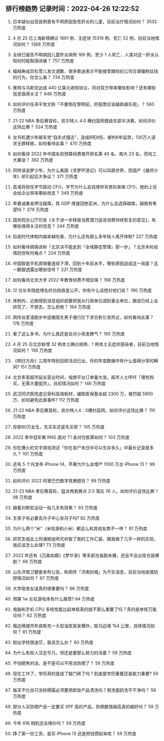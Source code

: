
## 排行榜趋势 记录时间：2022-04-26 12:22:52
  
  1. 日本疑似出现首例患有不明原因急性肝炎的儿童，目前治疗情况如何？ 3532 万热度
    
  2. 4 月 25 日上海新增确诊 1661 例、无症状 15319 例、死亡 52 例，目前当地情况如何？ 1368 万热度
    
  3. 全球已报告不明病因儿童肝炎病例 169 例，至少 1 人死亡，人类对这一肝炎认知何时能取得进展？ 757 万热度
    
  4. 福禄寿成员杜雪儿发文道歉，很多歌迷表示不能接受跟经纪公司合谋骗粉丝钱的行为，你怎么看？ 734 万热度
    
  5. 推特与马斯克达成 440 亿美元收购协议，将对双方带来哪些影响？还有哪些信息值得关注？ 646 万热度
    
  6. 如何评价任泽平发文称「不要倒在黎明前，好股票应该越跌越乐观」？ 560 万热度
    
  7. 21-22 NBA 季后赛首轮，凯尔特人 4:0 横扫篮网晋级东部半决赛，如何评价这场比赛？ 524 万热度
    
  8. 女司机遭少年飙车党“自杀式撞击”，造成8死8伤，被判6年监禁，130万人请求无罪释放，如何看待此事？ 470 万热度
    
  9. 如何看待 2022 年中国名校预算经费南开排名第 40 名、南大 23 名，而哈工大暴涨？ 382 万热度
    
  10. 同样讲追梦少年，为什么美国《寻梦环游记》可以风靡世界，而国产《雄师少年》却引起巨大争议？ 371 万热度
    
  11. 高准将担任字节跳动 CFO，字节为什么会找律师背景的来做 CFO，她的上任会给企业带来哪些改变？ 349 万热度
    
  12. 李嘉诚重金押注越南，其 GDP 增速冠绝亚洲，为什么会选择越南，越南有希望吗？ 279 万热度
    
  13. 国务院办公厅印发《关于进一步释放消费潜力促进消费持续恢复的意见》，有哪些值得关注的信息？ 244 万热度
    
  14. 后疫时代体制内越来越吃香，为什么还有那么多年轻人离开体制? 227 万热度
    
  15. 如何看待胡锡进称「北京决不能走到『全域静态管理』那一步」？北京本轮疫情防控有何难点？ 224 万热度
    
  16. 中国智能手机周销量连续下滑，回到十年前水平，哪些原因造成这一局面？这一数据透露出哪些信号？ 221 万热度
    
  17. 如何看待北京大学 2022 年教育经费不增反降？ 198 万热度
    
  18. 12 位长年隐姓埋名的功勋首度公开，你有什么话想对他们说？ 190 万热度
    
  19. 体制内，近期得到消息组织部要把我从行政单位调到事业单位，据说已经上会研究了，不想去，怎么拒绝？ 184 万热度
    
  20. 网传谷爱凌跑步中途被陌生男子强行拦下求合影引发热议，如何看待此事？ 178 万热度
    
  21. 看了这么多书，为什么我还是会对小孩发脾气？ 165 万热度
    
  22. 4 月 25 日北京新增 32 例本土确诊病例、1 例本土无症状感染者，目前当地情况如何？ 156 万热度
    
  23. 《明日方舟》三周年特别回顾活动已出，你的年度数据中有什么值得分享的瞬间? 151 万热度
    
  24. 北京多家超市延长营业时间，电商平台订单量大涨，超市人士呼吁「理性购买，无需大量囤货」，目前情况如何？ 146 万热度
    
  25. 武汉同济医院虚记骨科高值耗材，骗取医保基金超 2300 万，被罚超 5900 万，如何避免此类事件? 112 万热度
    
  26. 21-22 NBA 季后赛首轮，凯尔特人4：0横扫篮网，如何评价这场比赛？ 110 万热度
    
  27. 存款80万女生，先买车还是先买房？ 105 万热度
    
  28. 2022 季中冠军赛 RNG 面对 T1 各对位胜算如何？ 103 万热度
    
  29. 你在爆火的文字游戏测试「你在丧尸末日中可以生存多久」中最长记录是多久？ 101 万热度
    
  30. 还有 5 个月发布 iPhone 14，苹果为什么会增产 1000 万台 iPhone 13？ 99 万热度
    
  31. 如何评价 2022 阿里巴巴数学竞赛题目？ 99 万热度
    
  32. 21-22 NBA 季后赛首轮，猛龙再救赛点 2:3 落后 76 人，如何评价这场比赛？ 98 万热度
    
  33. 跟着刘畊宏运动一般几天有效果？ 93 万热度
    
  34. 生孩子有必要去月子中心坐月子吗? 82 万热度
    
  35. 为什么两个“米”（米哈游和小米）都这么和其他友商不一样？ 81 万热度
    
  36. 研究生组会上同课题组师兄听取了我的工作汇报，跟我做了几乎一样的实验，我应该怎么处理? 73 万热度
    
  37. 2022 年还有《沉香如屑》《梦华录》等多部古装剧未播，还会不会出现古装爆剧？ 69 万热度
    
  38. 山东济南卫健委发布公告，称网传「济南封城」为不实消息，目前当地疫情防控情况如何？ 67 万热度
    
  39. 大学宿舍友谊真的很重要吗？ 66 万热度
    
  40. 预算 1w 左右游戏本有什么推荐? 64 万热度
    
  41. 电脑和手机 CPU 多核性能比起单核真的就不那么重要了吗？真的是单核万能论吗？ 62 万热度
    
  42. 俄边境城市布良斯克一大型油库突发爆炸，距乌边境 154 公里，具体情况如何？ 61 万热度
    
  43. 刚出学校很迷茫，我该怎么办？ 60 万热度
    
  44. 为什么有些人注定平凡，但还是要那么努力的活着？ 59 万热度
    
  45. 不怕晒黑的话，是不是可以不用涂防晒了？ 59 万热度
    
  46. 现在工作了，学历真的是成了敲门砖了吗？到底是学历重要还是能力重要? 59 万热度
    
  47. 每天不化妆只涂防晒霜必须要用卸妆产品清洗吗？用洗面奶洗不干净吗？ 59 万热度
    
  48. 部分人买防晒产品一定要买 SPF 高的产品，防晒数值越高真的越好吗？ 59 万热度
    
  49. 今年 618 相机还会降价吗？ 59 万热度
    
  50. 挣了第一份工资，是买 iPhone 13 还是把钱攒起来呢？ 59 万热度
    